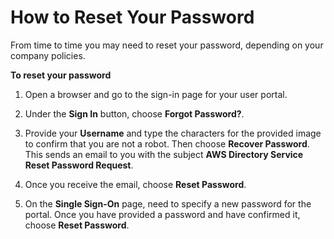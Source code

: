 # How to Reset Your Password<a name="howtoresetpassword"></a>

From time to time you may need to reset your password, depending on your company policies\. 

**To reset your password**

1. Open a browser and go to the sign\-in page for your user portal\.

1. Under the **Sign In** button, choose **Forgot Password?**\.

1. Provide your **Username** and type the characters for the provided image to confirm that you are not a robot\. Then choose **Recover Password**\. This sends an email to you with the subject **AWS Directory Service Reset Password Request**\. 

1. Once you receive the email, choose **Reset Password**\. 

1. On the **Single Sign\-On** page, need to specify a new password for the portal\. Once you have provided a password and have confirmed it, choose **Reset Password**\. 